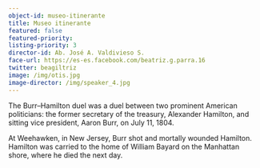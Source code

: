 ```yaml
---
object-id: museo-itinerante
title: Museo itinerante
featured: false
featured-priority:
listing-priority: 3
director-id: Ab. José A. Valdivieso S.
face-url: https://es-es.facebook.com/beatriz.g.parra.16
twitter: beagiltriz
image: /img/otis.jpg
image-director: /img/speaker_4.jpg
---
```


The Burr–Hamilton duel was a duel between two prominent American politicians: the former secretary of the treasury, Alexander Hamilton, and sitting vice president, Aaron Burr, on July 11, 1804.  

At Weehawken, in New Jersey, Burr shot and mortally wounded Hamilton. Hamilton was carried to the home of William Bayard on the Manhattan shore, where he died the next day.
